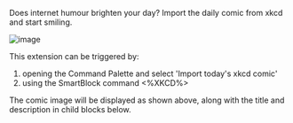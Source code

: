 Does internet humour brighten your day? Import the daily comic from xkcd and start smiling.

![image](https://user-images.githubusercontent.com/6857790/202359336-8ebbba1b-c5fd-4eb6-b75b-eab068b2d96d.png)

This extension can be triggered by:
1. opening the Command Palette and select 'Import today's xkcd comic'
2. using the SmartBlock command <%XKCD%>

The comic image will be displayed as shown above, along with the title and description in child blocks below.
